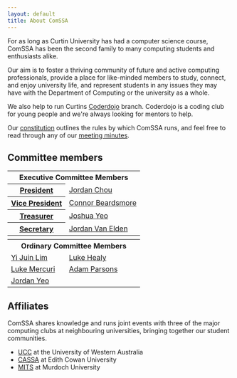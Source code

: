 ```yaml
---
layout: default
title: About ComSSA
---
```


For as long as Curtin University has had a computer science course, ComSSA has
been the second family to many computing students and enthusiasts alike.

Our aim is to foster a thriving community of future and active computing
professionals, provide a place for like-minded members to study, connect, and
enjoy university life, and represent students in any issues they may have with
the Department of Computing or the university as a whole.

We also help to run Curtins [Coderdojo][coderdogo] branch. Coderdojo is a coding club for young people and we're always looking for mentors to help.

Our [constitution] outlines the rules by which ComSSA runs, and feel free to read through any of our [meeting minutes][minutes].

[constitution]: /static/const.pdf
[minutes]: /minutes/
[coderdogo]: /coderdojo/

## Committee members

<table class="horiz_tbl">
	<tr>
		<th colspan="2">Executive Committee Members</th>
	</tr>
	<tr>
		<th><a href="mailto:president@comssa.org.au">President</a></th>
		<td><a href="mailto:jordan@comssa.org.au">Jordan Chou</a></td>
	</tr>
	<tr>
		<th><a href="mailto:vp@comssa.org.au">Vice President</a></th>
		<td><a href="mailto:">Connor Beardsmore</a></td>
	</tr>
	<tr>
		<th><a href="mailto:treasurer@comssa.org.au">Treasurer</a></th>
		<td><a href="mailto:yib@comssa.org.au">Joshua Yeo</a></td>
	</tr>
	<tr>
		<th><a href="mailto:secretary@comssa.org.au">Secretary</a></th>
		<td><a href="mailto:vanelden@comssa.org.au">Jordan Van Elden</a></td>
	</tr>
	<tr>
		<th colspan="2"></th>
	</tr>
	<tr>
		<th colspan="2">Ordinary Committee Members</th>
	</tr>
	<tr>
		<td><a href="mailto:juin@comssa.org.au">Yi Juin Lim</a></td>
		<td><a href="mailto:lukeh@comssa.org.au">Luke Healy</a></td>
	</tr>
	<tr>
		<td><a href="mailto:mercluke@comssa.org.au">Luke Mercuri</a></td>
		<td><a href="mailto:badges@comssa.org.au">Adam Parsons</a></td>
	</tr>
    <tr>
        <td><a href="mailto:jordany@comssa.org.au">Jordan Yeo</a></td>
    </tr>
</table>

## Affiliates


ComSSA shares knowledge and runs joint events with three of the major
computing clubs at neighbouring universities, bringing together our
student communities.

  * [UCC] at the University of Western Australia
  * [CASSA] at Edith Cowan University
  * [MITS] at Murdoch University

[UCC]: https://www.ucc.asn.au/
[CASSA]: https://www.cassa.org.au/
[MITS]: http://mits.murdoch.edu.au/

